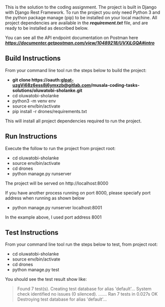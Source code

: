 This is the solution to the coding assignment. 
The project is built in Django with Django Rest Framework. To run the project you only need Python 3 and the python package manage (pip) to be installed on your local machine. 
All project dependencies are available in the ***requirement.txt*** file, and are ready to be installed as described below.



You can see all the API endpoint documentation on Postman here ***https://documenter.getpostman.com/view/10489218/UVXjLGQA#intro***

## Build Instructions

From your command line tool run the steps below to build the project:
- **git clone https://oauth:glpat-uzgVi68z6ess8j6ymxzb@gitlab.com/musala-coding-tasks-solutions/oluwatobi-sholanke.git**
- cd oluwatobi-sholanke
- python3 -m venv env
- source env/bin/activate 
- pip install -r drones/requirements.txt

This will install all project dependencies required to run the project.

## Run Instructions

Execute the follow to run the project from project root:
- cd oluwatobi-sholanke
- source env/bin/activate 
- cd drones
- python manage.py runserver

The project will be served on http://localhost:8000

If you have another process running on port 8000, please speciafy port address when running as shown below
- python manage.py runserver localhost:8001

In the example above, I used port address 8001



## Test Instructions

From your command line tool run the steps below to test, from project root:
- cd oluwatobi-sholanke
- source env/bin/activate 
- cd drones
- python manage.py test

You should see the test result show like:

>Found 7 test(s).
>Creating test database for alias 'default'...
>System check identified no issues (0 silenced).
>.......
>Ran 7 tests in 0.027s
>OK
>Destroying test database for alias 'default'...
